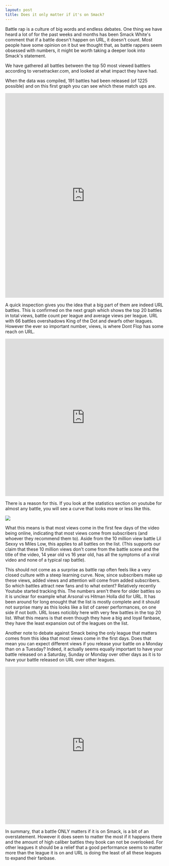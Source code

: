 ```yaml
---
layout: post
title: Does it only matter if it's on Smack?
---
```


Battle rap is a culture of big words and endless debates. One thing we have heard a lot of for the past weeks and months has been Smack White's comment that if a battle doesn't happen on URL, it doesn't count. Most people have some opinion on it but we thought that, as battle rappers seem obsessed with numbers, it might be worth taking a deeper look into Smack's statement.

We have gathered all battles between the top 50 most viewed battlers according to versetracker.com, and looked at what impact they have had.

When the data was compiled, 191 battles had been released (of 1225 possible) and on this first graph you can see which these match ups are.

<iframe src='http://hjonasson.github.io/top50/' width='100%' height='650' frameborder='0'></iframe>

A quick inspection gives you the idea that a big part of them are indeed URL battles. This is confirmed on the next graph which shows the top 20 battles in total views, battle count per league and average views per league. URL with 66 battles overshadows King of the Dot and dwarfs other leagues. However the ever so important number, views, is where Dont Flop has some reach on URL.

<iframe src='http://hjonasson.github.io/topBar/' width='100%' height='500' frameborder='0'></iframe>

There is a reason for this. If you look at the statistics section on youtube for almost any battle, you will see a curve that looks more or less like this. 

<img src='https://cloud.githubusercontent.com/assets/7774928/8770390/4fb3fc00-2ef4-11e5-9da7-27d4a531c7e3.png'></img>

What this means is that most views come in the first few days of the video being online, indicating that most views come from subscribers (and whoever they recommend them to). Aside from the 10 million view battle Lil Sexxy vs Miles Low, this applies to all battles on the list. (This supports our claim that these 10 million views don't come from the battle scene and the title of the video, 14 year old vs 16 year old, has all the symptoms of a viral video and none of a typical rap battle).

This should not come as a surprise as battle rap often feels like a very closed culture with a steep learning curve. Now, since subscribers make up these views, added views and attention will come from added subscribers. So which battles attract new fans and to what extent? Relatively recently Youtube started tracking this. The numbers aren't there for older battles so it is unclear for example what Arsonal vs Hitman Holla did for URL. It has been around for long enought that the list is mostly complete and it should not surprise many as this looks like a list of career performances, on one side if not both. URL loses noticibly here with very few battles in the top 20 list. What this means is that even though they have a big and loyal fanbase, they have the least expansion out of the leagues on the list.

Another note to debate against Smack being the only league that matters comes from this idea that most views come in the first days. Does that mean you can expect different views if you release your battle on a Monday than on a Tuesday? Indeed, it actually seems equally important to have your battle released on a Saturday, Sunday or Monday over other days as it is to have your battle released on URL over other leagues.

<iframe src='http://hjonasson.github.io/topBar2/' width='100%' height='500' frameborder='0'></iframe>

In summary, that a battle ONLY matters if it is on Smack, is a bit of an overstatement. However it does seem to matter the most if it happens there and the amount of high caliber battles they book can not be overlooked. For other leagues it should be a relief that a good performance seems to matter more than the league it is on and URL is doing the least of all these leagues to expand their fanbase.
